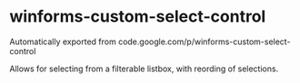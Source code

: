 # winforms-custom-select-control
Automatically exported from code.google.com/p/winforms-custom-select-control

Allows for selecting from a filterable listbox, with reording of selections. 
